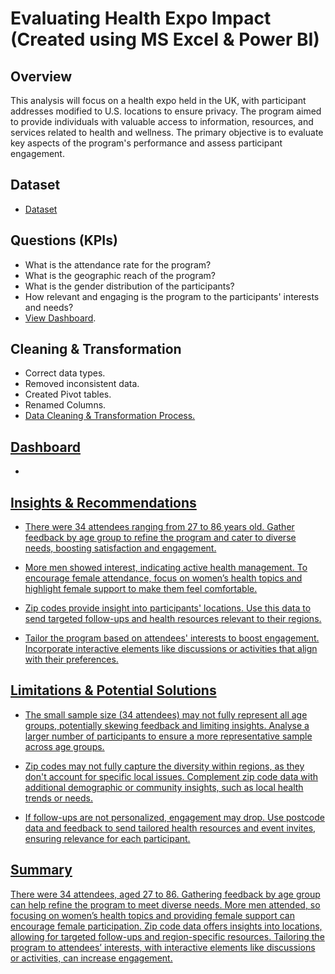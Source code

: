 # Evaluating Health Expo Impact (Created using MS Excel & Power BI)

## Overview
This analysis will focus on a health expo held in the UK, with participant addresses modified to U.S. locations to ensure privacy. The program aimed to provide individuals with valuable access to information, resources, and services related to health and wellness. The primary objective is to evaluate key aspects of the program's performance and assess participant engagement.

## Dataset
- <a href="https://github.com/JJAnalytics/Evaluating-Health-Expo-Impact/blob/main/Heath%20Expo%20Questionnaire.xlsx">Dataset</a>

## Questions (KPIs)
-	What is the attendance rate for the program?
-	What is the geographic reach of the program?
-	What is the gender distribution of the participants?
-	How relevant and engaging is the program to the participants' interests and needs?
- <a href="https://github.com/JJAnalytics/Evaluating-Health-Expo-Impact/blob/main/Dashboard.png">View Dashboard</a>.

## Cleaning & Transformation

- Correct data types.
- Removed inconsistent data.
- Created Pivot tables.
- Renamed Columns.
- <a href="https://github.com/JJAnalytics/Evaluating-Health-Expo-Impact/blob/main/Data%20Cleaning%20%26%20Transformation%20Process.png">Data Cleaning & Transformation Process.

## Dashboard

- 

## Insights & Recommendations
-	There were 34 attendees ranging from 27 to 86 years old. 
Gather feedback by age group to refine the program and cater to diverse needs, boosting satisfaction and engagement.

-	More men showed interest, indicating active health management. 
To encourage female attendance, focus on women’s health topics and highlight female support to make them feel comfortable.

-	Zip codes provide insight into participants' locations. 
Use this data to send targeted follow-ups and health resources relevant to their regions.

-	Tailor the program based on attendees' interests to boost engagement. 
Incorporate interactive elements like discussions or activities that align with their preferences.


## Limitations & Potential Solutions

- The small sample size (34 attendees) may not fully represent all age groups, potentially skewing feedback and limiting insights.
Analyse a larger number of participants to ensure a more representative sample across age groups.

- Zip codes may not fully capture the diversity within regions, as they don't account for specific local issues.
Complement zip code data with additional demographic or community insights, such as local health trends or needs.

- If follow-ups are not personalized, engagement may drop. 
Use postcode data and feedback to send tailored health resources and event invites, ensuring relevance for each participant.

## Summary

There were 34 attendees, aged 27 to 86. Gathering feedback by age group can help refine the program to meet diverse needs. More men attended, so focusing on women’s health topics and providing female support can encourage female participation. Zip code data offers insights into locations, allowing for targeted follow-ups and region-specific resources. Tailoring the program to attendees’ interests, with interactive elements like discussions or activities, can increase engagement.

